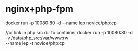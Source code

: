 

# nginx+php-fpm
docker run -p 10080:80 -d --name lep novice/php:cp

//or link in php src dir to container
docker run -p 10080:80 -d \
-v /data/php_src:/var/www:rw \
--name lep -t novice/php:cp